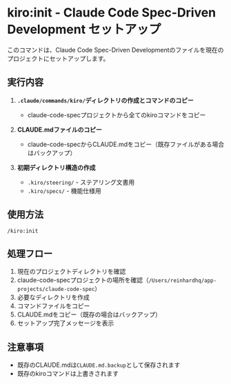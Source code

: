 # kiro:init - Claude Code Spec-Driven Development セットアップ

このコマンドは、Claude Code Spec-Driven Developmentのファイルを現在のプロジェクトにセットアップします。

## 実行内容

1. **`.claude/commands/kiro/`ディレクトリの作成とコマンドのコピー**
   - claude-code-specプロジェクトから全てのkiroコマンドをコピー

2. **CLAUDE.mdファイルのコピー**
   - claude-code-specからCLAUDE.mdをコピー（既存ファイルがある場合はバックアップ）

3. **初期ディレクトリ構造の作成**
   - `.kiro/steering/` - ステアリング文書用
   - `.kiro/specs/` - 機能仕様用

## 使用方法
```
/kiro:init
```

## 処理フロー

1. 現在のプロジェクトディレクトリを確認
2. claude-code-specプロジェクトの場所を確認（`/Users/reinhardhq/app-projects/claude-code-spec`）
3. 必要なディレクトリを作成
4. コマンドファイルをコピー
5. CLAUDE.mdをコピー（既存の場合はバックアップ）
6. セットアップ完了メッセージを表示

## 注意事項
- 既存のCLAUDE.mdは`CLAUDE.md.backup`として保存されます
- 既存のkiroコマンドは上書きされます